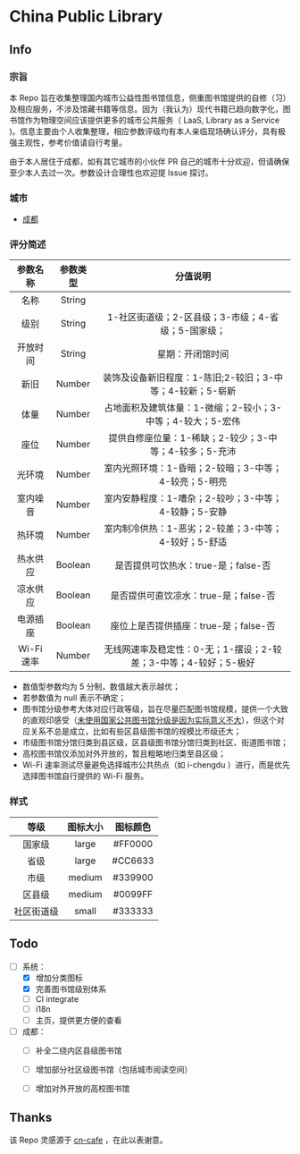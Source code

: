 # China Public Library

## Info

### 宗旨

本 Repo 旨在收集整理国内城市公益性图书馆信息，侧重图书馆提供的自修（习）及相应服务，不涉及馆藏书籍等信息。因为（我认为）现代书籍已趋向数字化，图书馆作为物理空间应该提供更多的城市公共服务（ LaaS, Library as a Service )。信息主要由个人收集整理，相应参数评级均有本人亲临现场确认评分，具有极强主观性，参考价值请自行考量。

由于本人居住于成都，如有其它城市的小伙伴 PR 自己的城市十分欢迎，但请确保至少本人去过一次。参数设计合理性也欢迎提 Issue 探讨。

### 城市

- [成都](https://github.com/kid1412621/CHN-Public-Library/blob/master/chengdu.geojson)

### 评分简述

|  参数名称  | 参数类型 |                           分值说明                           |
| :--------: | :------: | :----------------------------------------------------------: |
|    名称    |  String  |                                                              |
|    级别    |  String  |      1-社区街道级；2-区县级；3-市级；4-省级；5-国家级；      |
|  开放时间  |  String  |                       星期：开闭馆时间                       |
|    新旧    |  Number  |  装饰及设备新旧程度：1-陈旧;2-较旧；3-中等；4-较新；5-崭新   |
|    体量    |  Number  |  占地面积及建筑体量：1-微缩；2-较小；3-中等；4-较大；5-宏伟  |
|    座位    |  Number  |    提供自修座位量：1-稀缺；2-较少；3-中等；4-较多；5-充沛    |
|   光环境   |  Number  |     室内光照环境：1-昏暗；2-较暗；3-中等；4-较亮；5-明亮     |
|  室内噪音  |  Number  |     室内安静程度：1-嘈杂；2-较吵；3-中等；4-较静；5-安静     |
|   热环境   |  Number  |     室内制冷供热：1-恶劣；2-较差；3-中等；4-较好；5-舒适     |
|  热水供应  | Boolean  |             是否提供可饮热水：true-是；false-否              |
|  凉水供应  | Boolean  |            是否提供可直饮凉水：true-是；false-否             |
|  电源插座  | Boolean  |            座位上是否提供插座：true-是；false-否             |
| Wi-Fi 速率 |  Number  | 无线网速率及稳定性：0-无；1-摆设；2-较差；3-中等；4-较好；5-极好 |

* 数值型参数均为 5 分制，数值越大表示越优；
* 若参数值为 null 表示不确定；
* 图书馆分级参考大体对应行政等级，旨在尽量匹配图书馆规模，提供一个大致的直观印感受（[未使用国家公共图书馆分级是因为实际意义不大](http://www.lsc.org.cn/contents/1129/12564.html#)），但这个对应关系不总是成立，比如有些区县级图书馆的规模比市级还大；
* 市级图书馆分馆归类到县区级，区县级图书馆分馆归类到社区、街道图书馆；
* 高校图书馆仅添加对外开放的，暂且粗略地归类至县区级；
* Wi-Fi 速率测试尽量避免选择城市公共热点（如 i-chengdu ）进行，而是优先选择图书馆自行提供的 Wi-Fi 服务。

### 样式

|    等级    | 图标大小 | 图标颜色 |
| :--------: | :------: | :------: |
|   国家级   |  large   | \#FF0000 |
|    省级    |  large   | \#CC6633 |
|    市级    |  medium  | \#339900 |
|   区县级   |  medium  | \#0099FF |
| 社区街道级 |  small   | \#333333  |



## Todo

- [ ] 系统：
	- [x] 增加分类图标
	- [x] 完善图书馆级别体系
	- [ ] CI integrate
	- [ ] i18n
	- [ ] 主页，提供更方便的查看

- [ ] 成都：
  - [ ] 补全二绕内区县级图书馆
  - [ ] 增加部分社区级图书馆（包括城市阅读空间）
  - [ ] 增加对外开放的高校图书馆
  
  

## Thanks

该 Repo 灵感源于 [cn-cafe](https://github.com/ElaWorkshop/awesome-cn-cafe) ，在此以表谢意。